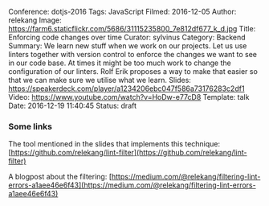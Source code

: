 Conference: dotjs-2016
Tags: JavaScript
Filmed: 2016-12-05
Author: relekang
Image: https://farm6.staticflickr.com/5686/31115235800_7e812df677_k_d.jpg
Title: Enforcing code changes over time
Curator: sylvinus
Category: Backend
Summary: We learn new stuff when we work on our projects. Let us use linters together with version control to enforce the changes we want to see in our code base. At times it might be too much work to change the configuration of our linters. Rolf Erik proposes a way to make that easier so that we can make sure we utilise what we learn.
Slides: https://speakerdeck.com/player/a1234206ebc047f586a73176283c2df1
Video: https://www.youtube.com/watch?v=HoDw-e77cD8
Template: talk
Date: 2016-12-19 11:40:45
Status: draft

### Some links

The tool mentioned in the slides that implements this technique: [https://github.com/relekang/lint-filter](https://github.com/relekang/lint-filter)

A blogpost about the filtering: [https://medium.com/@relekang/filtering-lint-errors-a1aee46e6f43](https://medium.com/@relekang/filtering-lint-errors-a1aee46e6f43)
